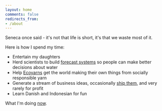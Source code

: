 ```yaml
---
layout: home
comments: false
redirects_from:
- /about
---
```


Seneca once said - it's not that life is short, it's that we waste most of it.

Here is how I spend my time:
 - Entertain my daughters
 - Herd scientists to build [forecast systems](http://www.bom.gov.au/water/) so people can make better decisions about water
 - Help [Ecoyarns](https://ecoyarns.com.au) get the world making their own things from socially responsible yarn
 - Generate a stream of business ideas, occasionally [ship them](./writing/somewhat-successful-software/), and very rarely for profit
 - Learn Danish and Indonesian for fun

What I'm doing [now](./now).
